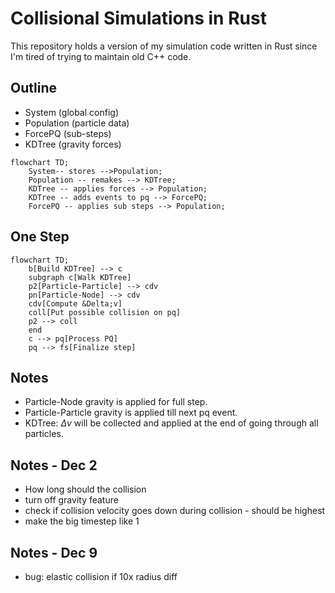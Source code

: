 # Collisional Simulations in Rust

This repository holds a version of my simulation code written in Rust since I'm tired of trying to maintain old C++ code.

## Outline

- System (global config)
- Population (particle data)
- ForcePQ (sub-steps)
- KDTree (gravity forces)

```mermaid
flowchart TD;
    System-- stores -->Population;
    Population -- remakes --> KDTree;
    KDTree -- applies forces --> Population;
    KDTree -- adds events to pq --> ForcePQ;
    ForcePQ -- applies sub steps --> Population;
```

## One Step

```mermaid
flowchart TD;
    b[Build KDTree] --> c
    subgraph c[Walk KDTree]
    p2[Particle-Particle] --> cdv
    pn[Particle-Node] --> cdv
    cdv[Compute &Delta;v]
    coll[Put possible collision on pq]
    p2 --> coll
    end
    c --> pq[Process PQ]
    pq --> fs[Finalize step]
```


## Notes

- Particle-Node gravity is applied for full step.
- Particle-Particle gravity is applied till next pq event.
- KDTree: $\Delta v$ will be collected and applied at the end of going through all particles.

## Notes - Dec 2
- How long should the collision
- turn off gravity feature
- check if collision velocity goes down during collision - should be highest
- make the big timestep like 1

## Notes - Dec 9
- bug: elastic collision if 10x radius diff